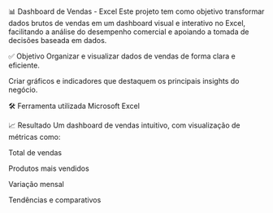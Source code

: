 📊 Dashboard de Vendas - Excel Este projeto tem como objetivo transformar dados brutos de vendas em um dashboard visual e interativo no Excel, facilitando a análise do desempenho comercial e apoiando a tomada de decisões baseada em dados.

✅ Objetivo Organizar e visualizar dados de vendas de forma clara e eficiente.

Criar gráficos e indicadores que destaquem os principais insights do negócio.

🛠️ Ferramenta utilizada Microsoft Excel

📈 Resultado Um dashboard de vendas intuitivo, com visualização de métricas como:

Total de vendas

Produtos mais vendidos

Variação mensal

Tendências e comparativos
